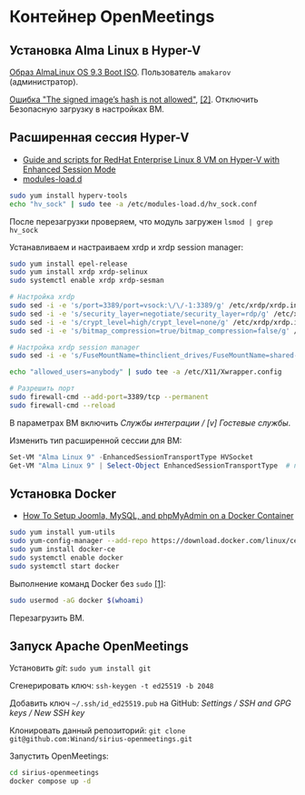 # Контейнер OpenMeetings
## Установка Alma Linux в Hyper-V
[Образ AlmaLinux OS 9.3 Boot ISO](https://almalinux.org/ru/get-almalinux).
Пользователь `amakarov` (администратор).

[Ошибка "The signed image’s hash is not allowed"](https://ekiwi-blog.de/en/23430/hyper-v-uefi-error-message-the-signed-images-hash-is-not-allowed),
[[2]](https://ao-system.net/en/note/187). Отключить Безопасную загрузку в настройках ВМ.

## Расширенная сессия Hyper-V
- [Guide and scripts for RedHat Enterprise Linux 8 VM on Hyper-V with Enhanced Session Mode](https://github.com/EtienneBarbier/Hyper-V-RHEL-8-VM)
- [modules-load.d](https://www.freedesktop.org/software/systemd/man/latest/modules-load.d.html)
```bash
sudo yum install hyperv-tools
echo "hv_sock" | sudo tee -a /etc/modules-load.d/hv_sock.conf
```
После перезагрузки проверяем, что модуль загружен `lsmod | grep hv_sock`

Устанавливаем и настраиваем xrdp и xrdp session manager:
```bash
sudo yum install epel-release
sudo yum install xrdp xrdp-selinux
sudo systemctl enable xrdp xrdp-sesman

# Настройка xrdp
sudo sed -i -e 's/port=3389/port=vsock:\/\/-1:3389/g' /etc/xrdp/xrdp.ini
sudo sed -i -e 's/security_layer=negotiate/security_layer=rdp/g' /etc/xrdp/xrdp.ini
sudo sed -i -e 's/crypt_level=high/crypt_level=none/g' /etc/xrdp/xrdp.ini
sudo sed -i -e 's/bitmap_compression=true/bitmap_compression=false/g' /etc/xrdp/xrdp.ini

# Настройка xrdp session manager
sudo sed -i -e 's/FuseMountName=thinclient_drives/FuseMountName=shared-drives/g' /etc/xrdp/sesman.ini

echo "allowed_users=anybody" | sudo tee -a /etc/X11/Xwrapper.config

# Разрешить порт
sudo firewall-cmd --add-port=3389/tcp --permanent
sudo firewall-cmd --reload
```

В параметрах ВМ включить *Службы интеграции / [v] Гостевые службы*.

Изменить тип расширенной сессии для ВМ:
```powershell
Set-VM "Alma Linux 9" -EnhancedSessionTransportType HVSocket
Get-VM "Alma Linux 9" | Select-Object EnhancedSessionTransportType  # проверка
```

## Установка Docker
- [How To Setup Joomla, MySQL, and phpMyAdmin on a Docker Container](https://blog.racknerd.com/how-to-setup-joomla-mysql-and-phpmyadmin-on-a-docker-container)

```bash
sudo yum install yum-utils
sudo yum-config-manager --add-repo https://download.docker.com/linux/centos/docker-ce.repo
sudo yum install docker-ce
sudo systemctl enable docker
sudo systemctl start docker
```

Выполнение команд Docker без `sudo` [[1]](https://www.digitalocean.com/community/tutorials/how-to-install-and-use-docker-on-rocky-linux-9#step-2-executing-docker-command-without-sudo-optional):
```bash
sudo usermod -aG docker $(whoami)
```
Перезагрузить ВМ.

## Запуск Apache OpenMeetings
Установить *git*: `sudo yum install git`

Сгенерировать ключ: `ssh-keygen -t ed25519 -b 2048`

Добавить ключ `~/.ssh/id_ed25519.pub` на GitHub: *Settings / SSH and GPG keys / New SSH key*

Клонировать данный репозиторий: `git clone git@github.com:Winand/sirius-openmeetings.git`

Запустить OpenMeetings:
```bash
cd sirius-openmeetings
docker compose up -d
```
